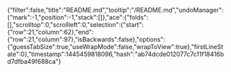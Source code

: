 {"filter":false,"title":"README.md","tooltip":"/README.md","undoManager":{"mark":-1,"position":-1,"stack":[]},"ace":{"folds":[],"scrolltop":0,"scrollleft":0,"selection":{"start":{"row":21,"column":62},"end":{"row":21,"column":97},"isBackwards":false},"options":{"guessTabSize":true,"useWrapMode":false,"wrapToView":true},"firstLineState":0},"timestamp":1445459818096,"hash":"ab74dcde012077c7c11f18416bd7dfba49f688ca"}